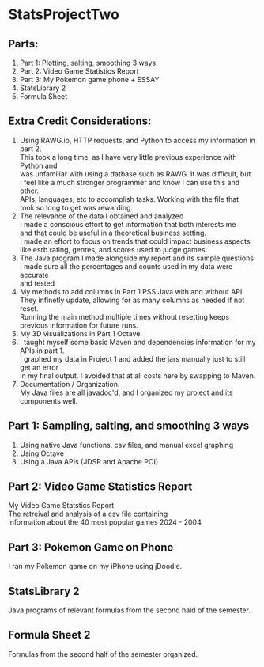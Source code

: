 # StatsProjectTwo

## Parts:
1. Part 1: Plotting, salting, smoothing 3 ways.
2. Part 2: Video Game Statistics Report 
3. Part 3: My Pokemon game phone + ESSAY
4. StatsLibrary 2
5. Formula Sheet

## Extra Credit Considerations:
1. Using RAWG.io, HTTP requests, and Python to access my information in part 2. \
   This took a long time, as I have very little previous experience with Python and \
   was unfamiliar with using a datbase such as RAWG. It was difficult, but \
   I feel like a much stronger programmer and know I can use this and other.  \
   APIs, languages, etc to accomplish tasks. Working with the file that \
   took so long to get was rewarding.
3. The relevance of the data I obtained and analyzed \
   I made a conscious effort to get information that both interests me \
   and that could be useful in a theoretical business setting. \
   I made an effort to focus on trends that could impact business aspects \
   like esrb rating, genres, and scores used to judge games.
4. The Java program I made alongside my report and its sample questions \
   I made sure all the percentages and counts used in my data were accurate \
   and tested 
5. My methods to add columns in Part 1 PSS Java with and without API \
   They infinetly update, allowing for as many columns as needed if not reset. \
   Running the main method multiple times without resetting keeps previous information for future runs.
6. My 3D visualizations in Part 1 Octave.
7. I taught myself some basic Maven and dependencies information for my APIs in part 1. \
    I graphed my data in Project 1 and added the jars manually just to still get an error \
   in my final output. I avoided that at all costs here by swapping to Maven.
8. Documentation / Organization. \
   My Java files are all javadoc'd, and I organized my project and its components well.

## Part 1: Sampling, salting, and smoothing 3 ways
1. Using native Java functions, csv files, and manual excel graphing
2. Using Octave
3. Using a Java APIs (JDSP and Apache POI)

## Part 2: Video Game Statistics Report
My Video Game Statstics Report \
The retreival and analysis of a csv file containing \
information about the 40 most popular games 2024 - 2004

## Part 3: Pokemon Game on Phone
I ran my Pokemon game on my iPhone using jDoodle.

## StatsLibrary 2
Java programs of relevant formulas from the second hald of the semester. 

## Formula Sheet 2
Formulas from the second half of the semester organized.


